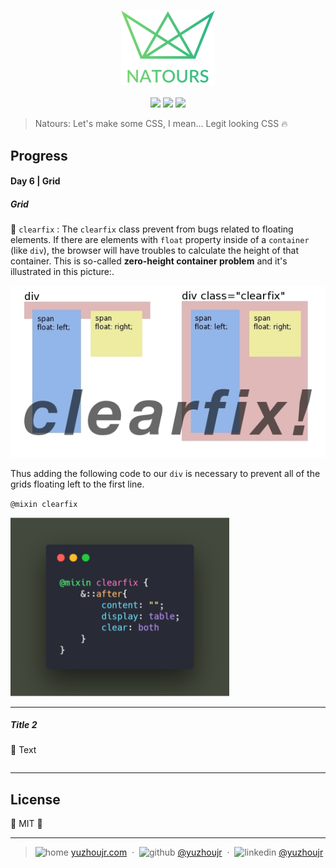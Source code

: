 <h3 style="text-align:center;font-weight: 300;" align="center">
  <img src="../img/logo-green-2x.png" width="150px">
</h3>

<p align="center">
  <img src="https://img.shields.io/badge/license-MIT-yellow.svg?style=flat-square">
  <img src="https://img.shields.io/badge/downloads-0k-yellow.svg?style=flat-square">
  <img src="https://img.shields.io/badge/build-passing-yellow.svg?style=flat-square">
</p>

> Natours: Let's make some CSS, I mean... Legit looking CSS 🔥

## Progress
#### Day 6 | Grid

<!-- 🍌 🍍 🍎 🍏 🍐 🍑 🍒 🍓 🥝 🍅 🥥 -->

##### Grid

🍈 `clearfix` : The `clearfix` class prevent from bugs related to floating elements. If there are elements with `float` property inside of a `container` (like `div`), the browser will have troubles to calculate the height of that container. This is so-called **zero-height container problem** and it's illustrated in this picture:.

![clearfix](../docs/img/clearfix.jpg)

Thus adding the following code to our `div` is necessary to prevent all of the grids floating left to the first line.

`@mixin clearfix`

<img src="../docs/img/clearfixcode.png" width="350px">


---
##### Title 2


🍊 Text

```code

```
---

## License

🌱 MIT 🌱

---
> ![home](http://yuzhoujr.com/emoji/home.svg) [yuzhoujr.com](http://www.yuzhoujr.com) &nbsp;&middot;&nbsp;
> ![github](http://yuzhoujr.com/emoji/github.svg)  [@yuzhoujr](https://github.com/yuzhoujr) &nbsp;&middot;&nbsp;
> ![linkedin](http://yuzhoujr.com/emoji/linkedin.svg)  [@yuzhoujr](https://linkedin.com/in/yuzhoujr)
